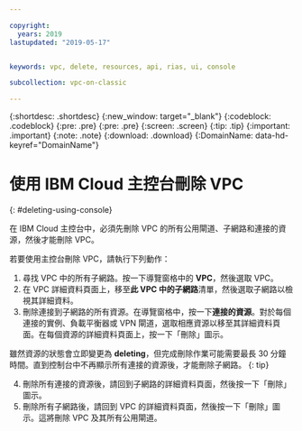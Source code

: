 ```yaml
---

copyright:
  years: 2019
lastupdated: "2019-05-17"


keywords: vpc, delete, resources, api, rias, ui, console

subcollection: vpc-on-classic

---
```


{:shortdesc: .shortdesc}
{:new_window: target="_blank"}
{:codeblock: .codeblock}
{:pre: .pre}
{:pre: .pre}
{:screen: .screen}
{:tip: .tip}
{:important: .important}
{:note: .note}
{:download: .download}
{:DomainName: data-hd-keyref="DomainName"}

# 使用 IBM Cloud 主控台刪除 VPC
{: #deleting-using-console}

在 IBM Cloud 主控台中，必須先刪除 VPC 的所有公用閘道、子網路和連接的資源，然後才能刪除 VPC。

若要使用主控台刪除 VPC，請執行下列動作：

1. 尋找 VPC 中的所有子網路。按一下導覽窗格中的 **VPC**，然後選取 VPC。 
2. 在 VPC 詳細資料頁面上，移至**此 VPC 中的子網路**清單，然後選取子網路以檢視其詳細資料。
3. 刪除連接到子網路的所有資源。在導覽窗格中，按一下**連接的資源**。對於每個連接的實例、負載平衡器或 VPN 閘道，選取相應資源以移至其詳細資料頁面。在每個資源的詳細資料頁面上，按一下「刪除」圖示。 

  雖然資源的狀態會立即變更為 **deleting**，但完成刪除作業可能需要最長 30 分鐘時間。直到控制台中不再顯示所有連接的資源後，才能刪除子網路。
  {: tip}

4. 刪除所有連接的資源後，請回到子網路的詳細資料頁面，然後按一下「刪除」圖示。
5. 刪除所有子網路後，請回到 VPC 的詳細資料頁面，然後按一下「刪除」圖示。這將刪除 VPC 及其所有公用閘道。
